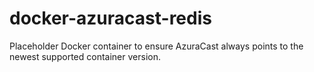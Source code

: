 # docker-azuracast-redis
Placeholder Docker container to ensure AzuraCast always points to the newest supported container version.
